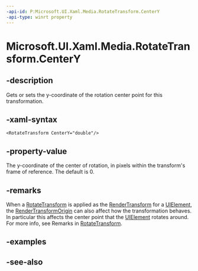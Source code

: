 ```yaml
---
-api-id: P:Microsoft.UI.Xaml.Media.RotateTransform.CenterY
-api-type: winrt property
---
```


<!-- Property syntax
public double CenterY { get;  set; }
-->

# Microsoft.UI.Xaml.Media.RotateTransform.CenterY

## -description
Gets or sets the y-coordinate of the rotation center point for this transformation.

## -xaml-syntax
```xaml
<RotateTransform CenterY="double"/>
```


## -property-value
The y-coordinate of the center of rotation, in pixels within the transform's frame of reference. The default is 0.

## -remarks
When a [RotateTransform](rotatetransform.md) is applied as the [RenderTransform](../microsoft.ui.xaml/uielement_rendertransform.md) for a [UIElement](../microsoft.ui.xaml/uielement.md), the [RenderTransformOrigin](../microsoft.ui.xaml/uielement_rendertransformorigin.md) can also affect how the transformation behaves. In particular this affects the center point that the [UIElement](../microsoft.ui.xaml/uielement.md) rotates around. For more info, see Remarks in [RotateTransform](rotatetransform.md).

## -examples

## -see-also
